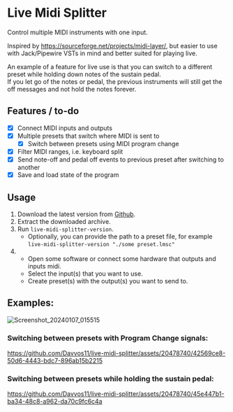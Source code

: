 # Live Midi Splitter

Control multiple MIDI instruments with one input.

Inspired by https://sourceforge.net/projects/midi-layer/,
but easier to use with Jack/Pipewire VSTs in mind and better suited for playing live.

An example of a feature for live use is that you can switch to a different preset while holding down notes of the sustain pedal.  
If you let go of the notes or pedal, the previous instruments will still get the off messages and not hold the notes forever.

## Features / to-do

- [X] Connect MIDI inputs and outputs
- [X] Multiple presets that switch where MIDI is sent to
  - [X] Switch between presets using MIDI program change
- [X] Filter MIDI ranges, i.e. keyboard split
- [X] Send note-off and pedal off events to previous preset after switching to another
- [X] Save and load state of the program

## Usage

1. Download the latest version from [Github](https://github.com/Davvos11/live-midi-splitter/releases).
2. Extract the downloaded archive.
3. Run `live-midi-splitter-version`.
   - Optionally, you can provide the path to a preset file, for example `live-midi-splitter-version "./some preset.lmsc"` 
4. - Open some software or connect some hardware that outputs and inputs midi.
   - Select the input(s) that you want to use.
   - Create preset(s) with the output(s) you want to send to.

## Examples:

![Screenshot_20240107_015515](https://github.com/Davvos11/live-midi-splitter/assets/20478740/ef4f3367-d0cd-4d34-aa2f-c143ecbc6e36)

### Switching between presets with Program Change signals:

https://github.com/Davvos11/live-midi-splitter/assets/20478740/42569ce8-50d6-4443-bdc7-896ab15b2215

### Switching between presets while holding the sustain pedal:

https://github.com/Davvos11/live-midi-splitter/assets/20478740/45e447b1-ba34-48c8-a962-da70c9fc6c4a

